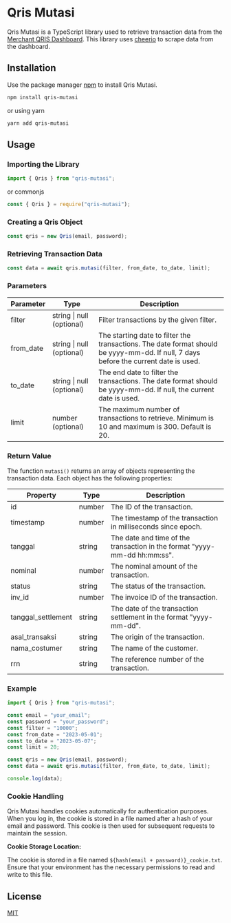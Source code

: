 # Qris Mutasi

Qris Mutasi is a TypeScript library used to retrieve transaction data from the [Merchant QRIS Dashboard](https://merchant.qris.id/m/). This library uses [cheerio](https://github.com/cheeriojs/cheerio) to scrape data from the dashboard.

## Installation

Use the package manager [npm](https://www.npmjs.com/) to install Qris Mutasi.

```bash
npm install qris-mutasi
```
or using yarn
```bash
yarn add qris-mutasi
```

## Usage

### Importing the Library

```typescript
import { Qris } from "qris-mutasi";
```
or commonjs

```typescript
const { Qris } = require("qris-mutasi");
```

### Creating a Qris Object

```typescript
const qris = new Qris(email, password);
```

### Retrieving Transaction Data

```typescript
const data = await qris.mutasi(filter, from_date, to_date, limit);
```

### Parameters

| Parameter | Type                      | Description                                                                                                               |
|-----------|---------------------------|---------------------------------------------------------------------------------------------------------------------------|
| filter    | string \| null (optional) | Filter transactions by the given filter.                                                                                  |
| from_date | string \| null (optional) | The starting date to filter the transactions. The date format should be yyyy-mm-dd. If null, 7 days before the current date is used. |
| to_date   | string \| null (optional) | The end date to filter the transactions. The date format should be yyyy-mm-dd. If null, the current date is used.          |
| limit     | number (optional)         | The maximum number of transactions to retrieve. Minimum is 10 and maximum is 300. Default is 20.                           |

### Return Value

The function `mutasi()` returns an array of objects representing the transaction data. Each object has the following properties:

| Property            | Type      | Description                                                                           |
|---------------------|-----------|---------------------------------------------------------------------------------------|
| id                  | number    | The ID of the transaction.                                                            |
| timestamp           | number    | The timestamp of the transaction in milliseconds since epoch.                         |
| tanggal             | string    | The date and time of the transaction in the format "yyyy-mm-dd hh:mm:ss".             |
| nominal             | number    | The nominal amount of the transaction.                                                |
| status              | string    | The status of the transaction.                                                        |
| inv_id              | number    | The invoice ID of the transaction.                                                    |
| tanggal_settlement  | string    | The date of the transaction settlement in the format "yyyy-mm-dd".                    |
| asal_transaksi      | string    | The origin of the transaction.                                                        |
| nama_costumer       | string    | The name of the customer.                                                             |
| rrn                 | string    | The reference number of the transaction.                                              |

### Example

```typescript
import { Qris } from "qris-mutasi";

const email = "your_email";
const password = "your_password";
const filter = "10000";
const from_date = "2023-05-01";
const to_date = "2023-05-07";
const limit = 20;

const qris = new Qris(email, password);
const data = await qris.mutasi(filter, from_date, to_date, limit);

console.log(data);
```

### Cookie Handling

Qris Mutasi handles cookies automatically for authentication purposes. When you log in, the cookie is stored in a file named after a hash of your email and password. This cookie is then used for subsequent requests to maintain the session.

**Cookie Storage Location:**

The cookie is stored in a file named `${hash(email + password)}_cookie.txt`. Ensure that your environment has the necessary permissions to read and write to this file.

## License
[MIT](https://choosealicense.com/licenses/mit/)
```